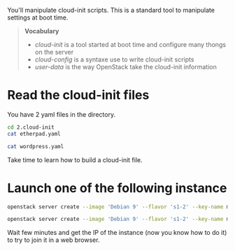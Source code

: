 You'll manipulate cloud-init scripts. This is a standard tool to manipulate settings at boot time.

> **Vocabulary**
>
> * *cloud-init* is a tool started at boot time and configure many thongs on the server
> * *cloud-config* is a syntaxe use to write cloud-init scripts
> * *user-data* is the way OpenStack take the cloud-init information

# Read the cloud-init files

You have 2 yaml files in the directory.
```bash
cd 2.cloud-init
cat etherpad.yaml
```
```bash
cat wordpress.yaml
```

Take time to learn how to build a cloud-init file.

# Launch one of the following instance

```bash
openstack server create --image 'Debian 9' --flavor 's1-2' --key-name mykey --user-data wordpress.yaml wordpress
```
```bash
openstack server create --image 'Debian 9' --flavor 's1-2' --key-name mykey --user-data etherpad.yaml etherpad
```

Wait few minutes and get the IP of the instance (now you know how to do it) to try to join it in a web browser.

